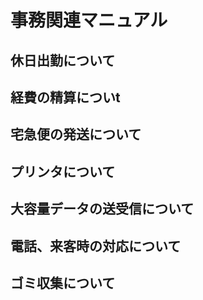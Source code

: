 # 事務関連マニュアル
## 休日出勤について
## 経費の精算についt
## 宅急便の発送について
## プリンタについて
## 大容量データの送受信について
## 電話、来客時の対応について
## ゴミ収集について
